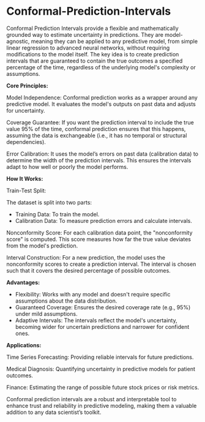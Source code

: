 # Conformal-Prediction-Intervals

Conformal Prediction Intervals provide a flexible and mathematically grounded way to estimate uncertainty in predictions. They are model-agnostic, meaning they can be applied to any predictive model, from simple linear regression to advanced neural networks, without requiring modifications to the model itself. The key idea is to create prediction intervals that are guaranteed to contain the true outcomes a specified percentage of the time, regardless of the underlying model's complexity or assumptions.

**Core Principles:**

Model Independence: Conformal prediction works as a wrapper around any predictive model. It evaluates the model's outputs on past data and adjusts for uncertainty.

Coverage Guarantee: If you want the prediction interval to include the true value 95% of the time, conformal prediction ensures that this happens, assuming the data is exchangeable (i.e., it has no temporal or structural dependencies).

Error Calibration: It uses the model’s errors on past data (calibration data) to determine the width of the prediction intervals. This ensures the intervals adapt to how well or poorly the model performs.

**How It Works:**

Train-Test Split:

The dataset is split into two parts: 
* Training Data: To train the model.
* Calibration Data: To measure prediction errors and calculate intervals.


Nonconformity Score: For each calibration data point, the "nonconformity score" is computed. This score measures how far the true value deviates from the model's prediction.

Interval Construction: For a new prediction, the model uses the nonconformity scores to create a prediction interval. The interval is chosen such that it covers the desired percentage of possible outcomes.

**Advantages:**

* Flexibility: Works with any model and doesn't require specific assumptions about the data distribution.
* Guaranteed Coverage: Ensures the desired coverage rate (e.g., 95%) under mild assumptions.
* Adaptive Intervals: The intervals reflect the model's uncertainty, becoming wider for uncertain predictions and narrower for confident ones.

**Applications:**

Time Series Forecasting: Providing reliable intervals for future predictions.

Medical Diagnosis: Quantifying uncertainty in predictive models for patient outcomes.

Finance: Estimating the range of possible future stock prices or risk metrics.

Conformal prediction intervals are a robust and interpretable tool to enhance trust and reliability in predictive modeling, making them a valuable addition to any data scientist’s toolkit.
